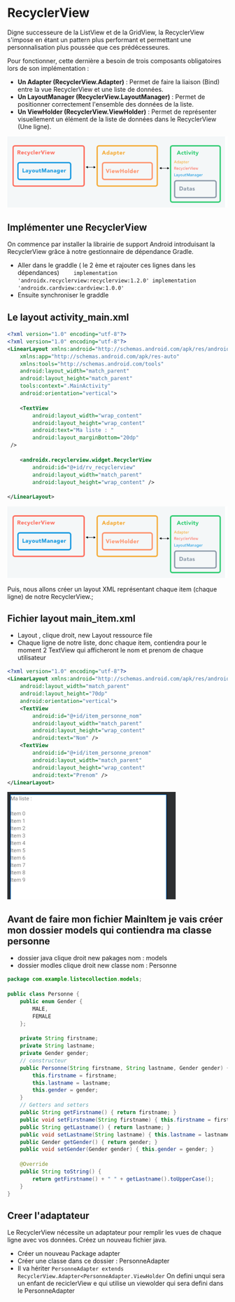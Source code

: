 # RecyclerView

Digne successeure de la ListView et de la GridView, la RecyclerView s'impose en étant un pattern plus performant et permettant une personnalisation plus poussée que ces prédécesseures. 

Pour fonctionner, cette dernière a besoin de trois composants obligatoires lors de son implémentation :
- **Un Adapter (RecyclerView.Adapter)** : Permet de faire la liaison (Bind) entre la vue RecyclerView et une liste de données.
- **Un LayoutManager (RecyclerView.LayoutManager)** : Permet de positionner correctement l'ensemble des données de la liste.
- **Un ViewHolder (RecyclerView.ViewHolder)** : Permet de représenter visuellement un élément de la liste de données dans le RecyclerView (Une ligne).

![liste Resultat](./img/recycler.PNG)

## Implémenter une RecyclerView

On commence par installer la librairie de support Android introduisant la RecyclerView grâce à notre gestionnaire de dépendance Gradle.
- Aller dans le graddle ( le 2 ème et rajouter ces lignes dans les dépendances)
`    implementation 'androidx.recyclerview:recyclerview:1.2.0'
    implementation 'androidx.cardview:cardview:1.0.0'`
- Ensuite synchroniser le graddle

## Le layout activity_main.xml

```xml
<?xml version="1.0" encoding="utf-8"?>
<?xml version="1.0" encoding="utf-8"?>
<LinearLayout xmlns:android="http://schemas.android.com/apk/res/android"
    xmlns:app="http://schemas.android.com/apk/res-auto"
    xmlns:tools="http://schemas.android.com/tools"
    android:layout_width="match_parent"
    android:layout_height="match_parent"
    tools:context=".MainActivity"
    android:orientation="vertical">

    <TextView
        android:layout_width="wrap_content"
        android:layout_height="wrap_content"
        android:text="Ma liste : "
        android:layout_marginBottom="20dp"
 />

    <androidx.recyclerview.widget.RecyclerView
        android:id="@+id/rv_recyclerview"
        android:layout_width="match_parent"
        android:layout_height="wrap_content" />

</LinearLayout>
```

![item](./img/recycler.PNG)

Puis, nous allons créer un layout XML représentant chaque item (chaque ligne) de notre RecyclerView.;

## Fichier layout main_item.xml
- Layout , clique droit, new Layout ressource file
-  Chaque ligne de notre liste, donc chaque item, contiendra pour le moment 2 TextView qui afficheront le nom et prenom de chaque utilisateur

```xml
<?xml version="1.0" encoding="utf-8"?>
<LinearLayout xmlns:android="http://schemas.android.com/apk/res/android"
    android:layout_width="match_parent"
    android:layout_height="70dp"
    android:orientation="vertical">
    <TextView
        android:id="@+id/item_personne_nom"
        android:layout_width="match_parent"
        android:layout_height="wrap_content"
        android:text="Nom" />
    <TextView
        android:id="@+id/item_personne_prenom"
        android:layout_width="match_parent"
        android:layout_height="wrap_content"
        android:text="Prenom" />
</LinearLayout>
```

![item](./img/recyclerResultatVue.PNG)

## Avant de faire mon fichier MainItem je vais créer mon dossier models qui contiendra ma classe personne
- dossier java clique droit new pakages nom : models
- dossier modles clique droit new classe nom : Personne

```java
package com.example.listecollection.models;

public class Personne {
    public enum Gender {
        MALE,
        FEMALE
    };

    private String firstname;
    private String lastname;
    private Gender gender;
    // constructeur
    public Personne(String firstname, String lastname, Gender gender) {
        this.firstname = firstname;
        this.lastname = lastname;
        this.gender = gender;
    }
    // Getters and setters
    public String getFirstname() { return firstname; }
    public void setFirstname(String firstname) { this.firstname = firstname; }
    public String getLastname() { return lastname; }
    public void setLastname(String lastname) { this.lastname = lastname; }
    public Gender getGender() { return gender; }
    public void setGender(Gender gender) { this.gender = gender; }

    @Override
    public String toString() {
        return getFirstname() + " " + getLastname().toUpperCase();
    }
}

```

## Creer l'adaptateur

Le RecyclerView nécessite un adaptateur pour remplir les vues de chaque ligne avec vos données. Créez un nouveau fichier java.

- Créer un nouveau Package adapter
- Créer une classe dans ce dossier : PersonneAdapter
- Il va hériter `PersonneAdapter extends RecyclerView.Adapter<PersonneAdapter.ViewHolder`
On defini unqui sera un enfant de reciclerView e qui utilise un viewolder qui sera defini dans le PersonneAdapter

